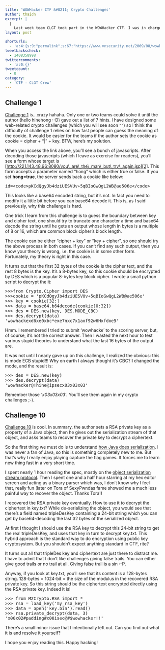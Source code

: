 ```yaml
---
title: 'WOWHacker CTF &#8211; Crypto Challenges'
author: thaidn
excerpt: |
  |
    Last week team CLGT took part in the WOWHacker CTF. I was in charged of crypto challenges, so I decide to write something about challenge 1 and challenge 10.
layout: post

shorturls:
  - 'a:4:{s:9:"permalink";s:67:"https://www.vnsecurity.net/2009/08/wowhacker-ctf-crypto-challenges/";s:7:"tinyurl";s:26:"http://tinyurl.com/yasfwlw";s:4:"isgd";s:18:"http://is.gd/aOtbT";s:5:"bitly";s:20:"http://bit.ly/4WXnPw";}'
tweetbackscheck:
  - 1408358998
twittercomments:
  - 'a:0:{}'
tweetcount:
  - 0
category:
  - 'CTF - CLGT Crew'
---
```

## Challenge 1

[Challenge 1][1] is&#8230;crazy hahaha. Only one or two teams could solve it until the author (hello hinehong :-D) gave out a list of 7 hints. I have designed some web-related crypto challenges (which you will see soon ^^) so I think the difficulty of challenge 1 relies on how fast people can guess the meaning of the cookie. It would be easier for the teams if the author sets the cookie as cookie = cipher + &#8220;|&#8221; + key. BTW, here&#8217;s my solution.

When you access the link above, you&#8217;ll see a bunch of javascripts. After decoding those javascripts (which I leave as exercise for readers), you&#8217;ll see a form whose target is [http://221.143.48.96:8080/you\_are\_the\_man\_but\_try\_again.jsp][2]. This form accepts a parameter named &#8220;hong&#8221; which is either true or false. If you set **hong=true**, the server sends back a cookie like below:

<pre class="brush: plain; gutter: false; title: ; notranslate" title="">id=&lt;code&gt;pKCdQgyJb4dziUESVUv+5qBIoGwQgL2WB@ae506e&lt;/code&gt;</pre>

This looks like a base64 encoded string, but it&#8217;s not. In fact you need to modify it a little bit before you can base64 decode it. This is, as I said previously, why this challenge is hard.

One trick I learn from this challenge is to guess the boundary between key and cipher text, one should try to truncate one character a time and base64 decode the string until he gets an output whose length in bytes is a multiple of 8 or 16, which are common block cipher&#8217;s block length.

The cookie can be either &#8220;cipher + key&#8221; or &#8220;key + cipher&#8221;, so one should try the above process in both cases. If you can&#8217;t find any such output, then you know your theory is wrong, i.e. the cookie is in some other form. Fortunately, my theory is right in this case.

It turns out that the first 32 bytes of the cookie is the cipher text, and the rest 8 bytes is the key. It&#8217;s a 8-bytes key, so this cookie should be encrypted by DES which is a popular 8-bytes key block cipher. I wrote a small python script to decrypt the it: 

<pre class="brush: plain; gutter: false; title: ; notranslate" title="">&gt;&gt;&gt;from Crypto.Cipher import DES
&gt;&gt;&gt;cookie = 'pKCdQgyJb4dziUESVUv+5qBIoGwQgL2WB@ae506e'
&gt;&gt;&gt; key = cookie[32:]
&gt;&gt;&gt; data = base64.b64decode(cookie[0:32])
&gt;&gt;&gt; des = DES.new(key, DES.MODE_CBC)
&gt;&gt;&gt; des.decrypt(data)
'wowhackexd6xe0xbc*exe7nxc7x1axf92w6Hxfdxe5'</pre>

Hmm. I remembered I tried to submit &#8216;wowhacke&#8217; to the scoring server, but, of course, it&#8217;s not the correct answer. Then I wasted the next hour to test various stupid theories to understand what the last 16 bytes of the output are.

It was not until I nearly gave up on this challenge, I realized the obvious: this is mode ECB stupid!!! Why on earth I always thought it&#8217;s CBC? I changed the mode, and the result is: 

<pre class="brush: plain; gutter: false; title: ; notranslate" title="">&gt;&gt;&gt; des = DES.new(key)
&gt;&gt;&gt; des.decrypt(data)
'wowhacker@!hine@ipsecx03x03x03'
</pre>

Remember those *&#8216;x03x03x03&#8242;*. You&#8217;ll see them again in my crypto challenges ;-).</p> 

## Challenge 10

[Challenge 10][3] is cool. In summary, the author sets a RSA private key as a property of a Java object, then he gives out the serialization stream of that object, and asks teams to recover the private key to decrypt a ciphertext.

So the first thing we must do is to understand [how Java does serialization][4]. I was never a fan of Java, so this is something completely new to me. But that&#8217;s why I really enjoy playing capture the flag games. It forces me to learn new thing fast in a very short time.

I spent nearly 1 hour reading the spec, mostly on the [object serialization stream protocol][5]. Then I spent one and a half hour starring at my hex editor screen and acting as a binary parser which was, I don&#8217;t know why I feel that, really fun (later on Tora of SexyPwndas fame showed me a much less painful way to recover the object. Thanks Tora!)

I recovered the RSA private key eventually. How to use it to decrypt the ciphertext in key.txt? While de-serializing the object, you would see that there&#8217;s a field named tripleDesKey containing a 24-bit string which you can get by base64-decoding the last 32 bytes of the serialized object.

At first I thought I should use the RSA key to decrypt this 24-bit string to get the real tripleDesKey, and uses that key in turn to decrypt key.txt. This hybrid approach is the standard way to do encryption using public key cryptosystem. But you shouldn&#8217;t expect anything standard in CTF, rite?

It turns out all that tripleDes key and ciphertext are just there to distract me. I have to admit that I don&#8217;t like challenges giving false trails. You can either give good trails or no trail at all. Giving false trail is a sin :-P.

Anyway, if you look at key.txt, you&#8217;ll see that its content is a 128-bytes string. 128-bytes = 1024-bit = the size of the modulus in the recovered RSA private key. So this string should be the ciphertext encrypted directly using the RSA private key. Indeed it is! 

<pre class="brush: plain; gutter: false; title: ; notranslate" title="">&gt;&gt;&gt; from M2Crypto.RSA import *
&gt;&gt;&gt; rsa = load_key('my_rsa_key')
&gt;&gt;&gt; data = open('key.bin').read()
&gt;&gt;&gt; rsa.private_decrypt(data, 3)
'x00x02#padding#x00isec@#$wowhacker!!'
</pre>

There&#8217;s a small minor issue that I intentionally left out. Can you find out what it is and resolve it yourself?

I hope you enjoy reading this. Happy hacking!

 [1]: http://221.143.48.96:8080/level1.jsp
 [2]: http://221.143.48.96:8080/you_are_the_man_but_try_again.jsp
 [3]: http://mega.1280.com/file/VA9JDUSD/
 [4]: http://java.sun.com/j2se/1.5.0/docs/guide/serialization/spec/serialTOC.html
 [5]: http://java.sun.com/j2se/1.5.0/docs/guide/serialization/spec/protocol.html#8101